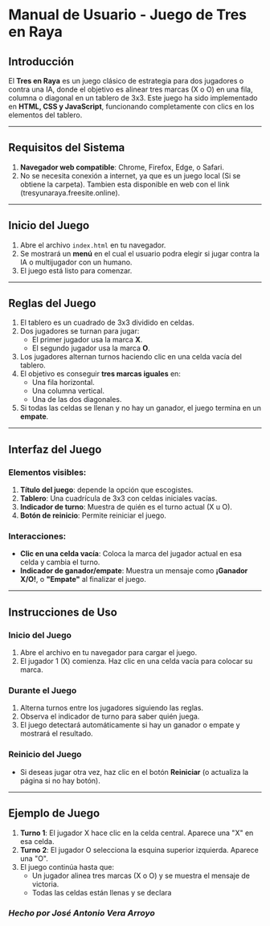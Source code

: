 # **Manual de Usuario - Juego de Tres en Raya**

## **Introducción**
El **Tres en Raya** es un juego clásico de estrategia para dos jugadores o contra una IA, donde el objetivo es alinear tres marcas (X o O) en una fila, columna o diagonal en un tablero de 3x3. Este juego ha sido implementado en **HTML, CSS y JavaScript**, funcionando completamente con clics en los elementos del tablero.

---

## **Requisitos del Sistema**
1. **Navegador web compatible**: Chrome, Firefox, Edge, o Safari.
2. No se necesita conexión a internet, ya que es un juego local (Si se obtiene la carpeta). Tambien esta disponible en web con el link (tresyunaraya.freesite.online).

---

## **Inicio del Juego**
1. Abre el archivo `index.html` en tu navegador.
2. Se mostrará un **menú** en el cual el usuario podra elegir si jugar contra la IA o multijugador con un humano.
3. El juego está listo para comenzar.

---

## **Reglas del Juego**
1. El tablero es un cuadrado de 3x3 dividido en celdas.
2. Dos jugadores se turnan para jugar:
   - El primer jugador usa la marca **X**.
   - El segundo jugador usa la marca **O**.
3. Los jugadores alternan turnos haciendo clic en una celda vacía del tablero.
4. El objetivo es conseguir **tres marcas iguales** en:
   - Una fila horizontal.
   - Una columna vertical.
   - Una de las dos diagonales.
5. Si todas las celdas se llenan y no hay un ganador, el juego termina en un **empate**.

---

## **Interfaz del Juego**
### **Elementos visibles:**
1. **Título del juego**: depende la opción que escogistes.
2. **Tablero**: Una cuadrícula de 3x3 con celdas iniciales vacías.
3. **Indicador de turno**: Muestra de quién es el turno actual (X u O).
4. **Botón de reinicio**: Permite reiniciar el juego.

### **Interacciones:**
- **Clic en una celda vacía**: Coloca la marca del jugador actual en esa celda y cambia el turno.
- **Indicador de ganador/empate**: Muestra un mensaje como **¡Ganador X/O!**, o **"Empate"** al finalizar el juego.

---

## **Instrucciones de Uso**
### **Inicio del Juego**
1. Abre el archivo en tu navegador para cargar el juego.
2. El jugador 1 (X) comienza. Haz clic en una celda vacía para colocar su marca.

### **Durante el Juego**
1. Alterna turnos entre los jugadores siguiendo las reglas.
2. Observa el indicador de turno para saber quién juega.
3. El juego detectará automáticamente si hay un ganador o empate y mostrará el resultado.
                                                                                   
### **Reinicio del Juego**
- Si deseas jugar otra vez, haz clic en el botón **Reiniciar** (o actualiza la página si no hay botón).

---

## **Ejemplo de Juego**
1. **Turno 1**: El jugador X hace clic en la celda central. Aparece una "X" en esa celda.
2. **Turno 2**: El jugador O selecciona la esquina superior izquierda. Aparece una "O".
3. El juego continúa hasta que:
   - Un jugador alinea tres marcas (X o O) y se muestra el mensaje de victoria.
   - Todas las celdas están llenas y se declara 

### _Hecho por José Antonio Vera Arroyo_